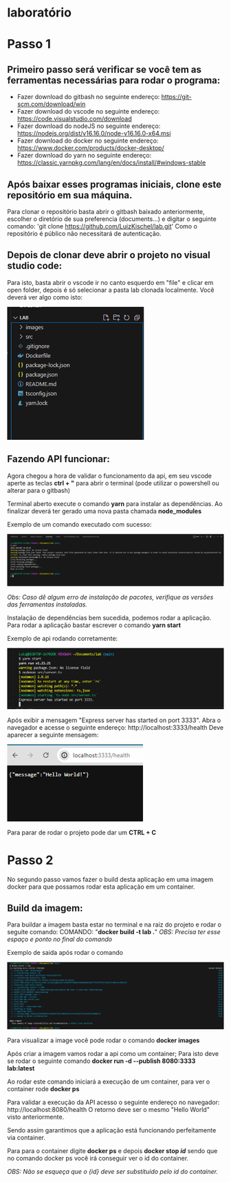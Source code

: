 # laboratório

# Passo 1

## Primeiro passo será verificar se você tem as ferramentas necessárias para rodar o programa:

- Fazer download do gitbash no seguinte endereço: https://git-scm.com/download/win
- Fazer download do vscode no seguinte endereço: https://code.visualstudio.com/download
- Fazer download do nodeJS no seguinte endereço: https://nodejs.org/dist/v16.16.0/node-v16.16.0-x64.msi
- Fazer download do docker no seguinte endereço: https://www.docker.com/products/docker-desktop/
- Fazer download do yarn no seguinte endereço: https://classic.yarnpkg.com/lang/en/docs/install/#windows-stable

## Após baixar esses programas iniciais, clone este repositório em sua máquina.

Para clonar o repositório basta abrir o gitbash baixado anteriormente, escolher o diretório de sua preferencia (documents...) e digitar o seguinte comando:
'git clone https://github.com/LuizKischel/lab.git'
Como o repositório é público não necessitará de autenticação.

## Depois de clonar deve abrir o projeto no visual studio code:

Para isto, basta abrir o vscode ir no canto esquerdo em "file" e clicar em open folder, depois é só selecionar a pasta lab clonada localmente.
Você deverá ver algo como isto:

![Alt text](./images/image.png)

## Fazendo API funcionar:

Agora chegou a hora de validar o funcionamento da api, em seu vscode aperte as teclas **ctrl + "** para abrir o terminal (pode utilizar o powershell ou alterar para o gitbash)

Terminal aberto execute o comando **yarn** para instalar as dependências. Ao finalizar deverá ter gerado uma nova pasta chamada __node_modules__

Exemplo de um comando executado com sucesso:

![Alt text](./images/terminal.png)

*Obs: Caso dê algum erro de instalação de pacotes, verifique as versões das ferramentas instaladas.*

Instalação de dependências bem sucedida, podemos rodar a aplicação.
Para rodar a aplicação bastar escrever o comando **yarn start**

Exemplo de api rodando corretamente:

![Alt text](./images/api-rodando.png)

Após exibir a mensagem "Express server has started on port 3333". 
Abra o navegador e acesse o seguinte endereço: http://localhost:3333/health
Deve aparecer a seguinte mensagem:

![Alt text](./images/helloworld.png)

Para parar de rodar o projeto pode dar um **CTRL + C**

# Passo 2

No segundo passo vamos fazer o build desta aplicação em uma imagem docker para que possamos rodar esta aplicação em um container.

## Build da imagem:

Para buildar a imagem basta estar no terminal e na raiz do projeto e rodar o seguite comando:
COMANDO: "**docker build -t lab .**" 
*OBS: Precisa ter esse espaço e ponto no final do comando*

Exemplo de saida após rodar o comando

![Alt text](./images/buildocker.png)

Para visualizar a image você pode rodar o comando **docker images**

Após criar a imagem vamos rodar a api como um container; 
Para isto deve se rodar o seguinte comando **docker run -d --publish 8080:3333 lab:latest**

Ao rodar este comando iniciará a execução de um container, para ver o container rode **docker ps**

Para validar a execução da API acesso o seguinte endereço no navegador: http://localhost:8080/health
O retorno deve ser o mesmo "Hello World" visto anteriormente.

Sendo assim garantimos que a aplicação está funcionando perfeitamente via container.

Para para o container digite **docker ps** e depois **docker stop *id*** sendo que no comando docker ps você irá conseguir ver o id do container.

*OBS: Não se esqueça que o {id} deve ser substituido pelo id do container.*

